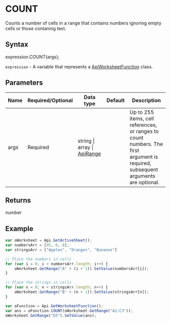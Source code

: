 # COUNT

Counts a number of cells in a range that contains numbers ignoring empty cells or those contaning text.

## Syntax

expression.COUNT(args);

`expression` - A variable that represents a [ApiWorksheetFunction](../ApiWorksheetFunction.md) class.

## Parameters

| **Name** | **Required/Optional** | **Data type** | **Default** | **Description** |
| ------------- | ------------- | ------------- | ------------- | ------------- |
| args | Required | string &#124; array &#124; [ApiRange](../../ApiRange/ApiRange.md) |  | Up to 255 items, cell references, or ranges to count numbers. The first argument is required, subsequent arguments are optional. |

## Returns

number

## Example



```javascript
var oWorksheet = Api.GetActiveSheet();
var numbersArr = [45, 6, 8];
var stringsArr = ["Apples", "Oranges", "Bananas"]

// Place the numbers in cells
for (var i = 0; i < numbersArr.length; i++) {
    oWorksheet.GetRange("A" + (i + 1)).SetValue(numbersArr[i]);
}

// Place the strings in cells
for (var n = 0; n < stringsArr.length; n++) {
    oWorksheet.GetRange("B" + (n + 1)).SetValue(stringsArr[n]);
}

var oFunction = Api.GetWorksheetFunction();
var ans = oFunction.COUNT(oWorksheet.GetRange("A1:C3"));
oWorksheet.GetRange("D3").SetValue(ans);
```
